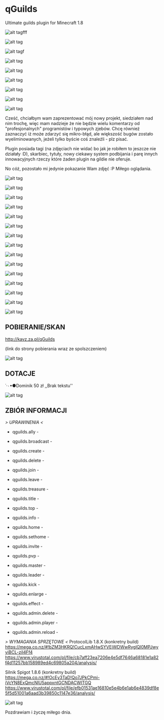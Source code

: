 # qGuilds
Ultimate guilds plugin for Minecraft 1.8

![alt tagfff](http://www.e-gify.pl/gify/dla_stron_i_blogow/linie/linie70.gif)

![alt tag](http://www.mpcforum.pl/uploads/images/939631438593697827517.png)

![alt tagf](http://www.e-gify.pl/gify/dla_stron_i_blogow/linie/linie70.gif)

![alt tag](http://www.mpcforum.pl/uploads/images/871421438593697827517.png)

![alt tag](http://www.e-gify.pl/gify/dla_stron_i_blogow/linie/linie70.gif)


![alt tag](http://www.mpcforum.pl/uploads/images/377811438593697827517.png)

![alt tag](http://www.e-gify.pl/gify/dla_stron_i_blogow/linie/linie70.gif)

![alt tag](http://www.mpcforum.pl/uploads/images/982171438593697827517.png)

![alt tag](http://www.e-gify.pl/gify/dla_stron_i_blogow/linie/linie70.gif)


Cześć, chciałbym wam zaprezentować mój nowy projekt, siedziałem nad nim trochę, więc mam nadzieje że nie będzie wielu komentarzy od "profesjonalnych" programistów i typowych zjebów.
Chcę również zaznaczyć iż może zdarzyć się mikro-błąd, ale większość bugów zostało wyeliminowanych, jeżeli tylko byście coś znaleźli - plz pisać.

Plugin posiada tagi (na zdjęciach nie widać bo jak je robiłem to jeszcze nie działały :D), skarbiec, tytuły, nowy ciekawy system podbijania i parę innych innowacyjnych rzeczy które żaden plugin na gildie nie oferuje.

No cóż, pozostało mi jedynie pokazanie Wam zdjęć :P Miłego oglądania.

![alt tag](http://www.e-gify.pl/gify/dla_stron_i_blogow/linie/linie70.gif)

![alt tag](http://screenshu.com/static/uploads/temporary/n7/7k/gl/mplbcj.jpg)

![alt tag](http://screenshu.com/static/uploads/temporary/zs/ls/pb/qrpyfn.jpg)

![alt tag](http://screenshu.com/static/uploads/temporary/sv/um/09/pfqste.jpg)

![alt tag](http://screenshu.com/static/uploads/temporary/az/lg/c2/c9p7ji.jpg)

![alt tag](http://screenshu.com/static/uploads/temporary/ij/8a/3h/viad5p.jpg)

![alt tag](http://screenshu.com/static/uploads/temporary/n3/9l/wv/s1mycm.jpg)

![alt tag](http://screenshu.com/static/uploads/temporary/zt/8g/2k/uf2miv.jpg)

![alt tag](http://screenshu.com/static/uploads/temporary/s3/k1/zc/e09l2q.jpg)

![alt tag](http://screenshu.com/static/uploads/temporary/o7/qd/7x/0enbuc.jpg)

![alt tag](http://screenshu.com/static/uploads/temporary/95/9q/j2/wc5d9q.jpg)

![alt tag](http://screenshu.com/static/uploads/temporary/p2/76/kn/lqs3ai.jpg)

![alt tag](http://screenshu.com/static/uploads/temporary/r5/94/dh/g5bxj4.jpg)

![alt tag](http://screenshu.com/static/uploads/temporary/2b/39/2b/asda3w.jpg)



![alt tag](http://www.e-gify.pl/gify/dla_stron_i_blogow/linie/linie70.gif)


## POBIERANIE/SKAN
http://kavz.za.pl/qGuilds

(link do strony pobierania wraz ze spolszczeniem)

![alt tag](http://www.e-gify.pl/gify/dla_stron_i_blogow/linie/linie70.gif)

## DOTACJE

˙·٠•●Dominik
50 zł
,,Brak tekstu''



![alt tag](http://www.e-gify.pl/gify/dla_stron_i_blogow/linie/linie70.gif)

## ZBIÓR INFORMACJI  

*>  UPRAWINENIA  <*
-  qguilds.ally  -
-  qguilds.broadcast  -
-  qguilds.create  -
-  qguilds.delete  -
-  qguilds.join  -
-  qguilds.leave  -
-  qguilds.treasure  -
-  qguilds.title  -
-  qguilds.top  -
-  qguilds.info  -
-  qguilds.home  -
-  qguilds.sethome  -
-  qguilds.invite  -
-  qguilds.pvp  -
-  qguilds.master  -
-  qguilds.leader  -
-  qguilds.kick  -
-  qguilds.enlarge  -
-  qguilds.effect  -

-  qguilds.admin.delete  -
-  qguilds.admin.player  -
-  qguilds.admin.reload  -

*>  WYMAGANIA SPRZĘTOWE  <*
ProtocolLib 1.8.X  (konkretny build)
https://mega.co.nz/#!bZM3HKRQ!CucLxmAHwSYVEjWDWwRyglQI0MPJwyviBCL-zil4Ff4
https://www.virustotal.com/pl/file/cb7aff23ea7206e4e5df7646a68181e1a82f4d11257bb158989ed4c69805a204/analysis/

Silnik Spigot 1.8.6  (konkretny build)
https://mega.co.nz/#!OcEy3TaD!Qo7JPkCPmi-iVcYN8ExQmcNlU5appxntGCNDACWITGQ
https://www.virustotal.com/pl/file/efb01531ae16810e5e4b6e1ab6e4839df8e5f5d51001a6aad3b39850c1147e36/analysis/

![alt tag](http://www.e-gify.pl/gify/dla_stron_i_blogow/linie/linie70.gif)


Pozdrawiam i życzę miłego dnia.

